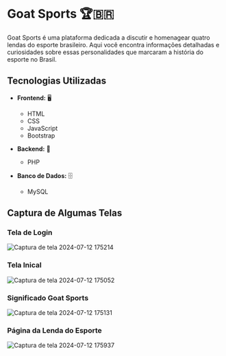 # Goat Sports 🏆🇧🇷

Goat Sports é uma plataforma dedicada a discutir e homenagear quatro lendas do esporte brasileiro. Aqui você encontra informações detalhadas e curiosidades sobre essas personalidades que marcaram a história do esporte no Brasil.

## Tecnologias Utilizadas

- **Frontend:** 🖥️
  - HTML
  - CSS
  - JavaScript
  - Bootstrap

- **Backend:** 🔧
  - PHP

- **Banco de Dados:** 🗄️
  - MySQL

## Captura de Algumas Telas

### Tela de Login
![Captura de tela 2024-07-12 175214](https://github.com/user-attachments/assets/ff6446cc-6146-4596-a099-d2f148283737)


### Tela Inical
![Captura de tela 2024-07-12 175052](https://github.com/user-attachments/assets/2d55e564-e96f-438f-a7f4-0e999a361839)


### Significado Goat Sports
![Captura de tela 2024-07-12 175131](https://github.com/user-attachments/assets/841bf300-1fd1-4163-a9bd-1ba3f30348b3)


### Página da Lenda do Esporte
![Captura de tela 2024-07-12 175937](https://github.com/user-attachments/assets/c302555c-2b1f-4579-9c0f-9355bae56957)


